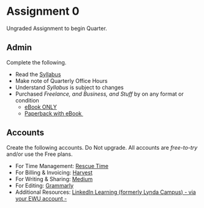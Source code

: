 # Assignment 0
Ungraded Assignment to begin Quarter. 

## Admin
Complete the following. 

* Read the [Syllabus](https://ewu.design/480/#/)
* Make note of Quarterly Office Hours
* Understand  _Syllabus_ is subject to changes
* Purchased _Freelance, and Business, and Stuff_ by on any format or condition
	* [eBook ONLY](https://hoodzpahdesign.com/product/fabas-freelance-business-book-e/#)
	* [Paperback with eBook ](https://hoodzpahdesign.com/product/fabas-freelance-business-book-print/#)

## Accounts
Create the following accounts. Do Not upgrade. All accounts are *free-to-try* and/or use the Free plans. 

* For Time Management: [Rescue Time](https://www.rescuetime.com)
* For Billing & Invoicing: [Harvest](harvestapp.com/)
* For Writing & Sharing: [Medium](https://medium.com/)
* For Editing: [Grammarly](https://grammarly.com)
* Additional Resources: [LinkedIn Learning (formerly Lynda Campus)  - via your EWU account -](https://sites.ewu.edu/it/students/lyndacampus/)